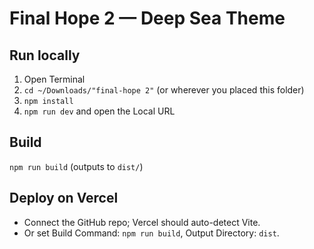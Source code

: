 # Final Hope 2 — Deep Sea Theme

## Run locally
1. Open Terminal
2. `cd ~/Downloads/"final-hope 2"` (or wherever you placed this folder)
3. `npm install`
4. `npm run dev` and open the Local URL

## Build
`npm run build` (outputs to `dist/`)

## Deploy on Vercel
- Connect the GitHub repo; Vercel should auto-detect Vite.
- Or set Build Command: `npm run build`, Output Directory: `dist`.